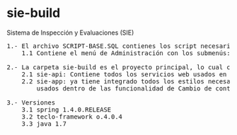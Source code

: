 
# sie-build

Sistema de Inspección y Evaluaciones (SIE)
<pre>
1.- El archivo SCRIPT-BASE.SQL contienes los script necesario para crear una nueva aplicación desde cero
	1.1 Contiene el menú de Administración con los submenús: Cambio de contraseña, Usuarios y Configurar aplicación.

2.- La carpeta sie-build es el proyecto principal, lo cual contiene dos carpetas principales
	2.1 sie-api: Contiene todos los servicios web usados en la aplicación. Ya tiene integrados las funcionalidades de los menús antes 	      descritos.
	2.2 sie-app: ya tiene integrado todos los estilos necesarios integrados y las páginas y controllers
	    usados dentro de las funcionalidad de Cambio de contraseña, Usuarios y Configurar aplicación.

3.- Versiones
	3.1 spring 1.4.0.RELEASE
	3.2 teclo-framework o.4.0.4
	3.3 java 1.7
  </pre>
